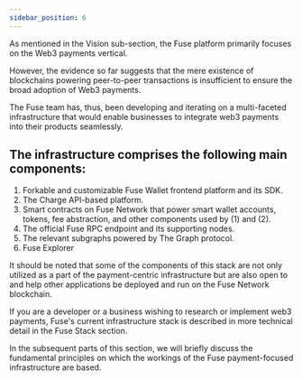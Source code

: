 ```yaml
---
sidebar_position: 6
---
```


As mentioned in the Vision sub-section, the Fuse platform primarily focuses on the Web3 payments vertical.

However, the evidence so far suggests that the mere existence of blockchains powering peer-to-peer transactions is insufficient to ensure the broad adoption of Web3 payments.

The Fuse team has, thus, been developing and iterating on a multi-faceted infrastructure that would enable businesses to integrate web3 payments into their products seamlessly.

## The infrastructure comprises the following main components:

1. Forkable and customizable Fuse Wallet frontend platform and its SDK.
2. The Charge API-based platform.
3. Smart contracts on Fuse Network that power smart wallet accounts, tokens, fee abstraction, and other components used by (1) and (2).
4. The official Fuse RPC endpoint and its supporting nodes.
5. The relevant subgraphs powered by The Graph protocol.
6. Fuse Explorer

It should be noted that some of the components of this stack are not only utilized as a part of the payment-centric infrastructure but are also open to and help other applications be deployed and run on the Fuse Network blockchain.

If you are a developer or a business wishing to research or implement web3 payments, Fuse's current infrastructure stack is described in more technical detail in the Fuse Stack section.

In the subsequent parts of this section, we will briefly discuss the fundamental principles on which the workings of the Fuse payment-focused infrastructure are based.
